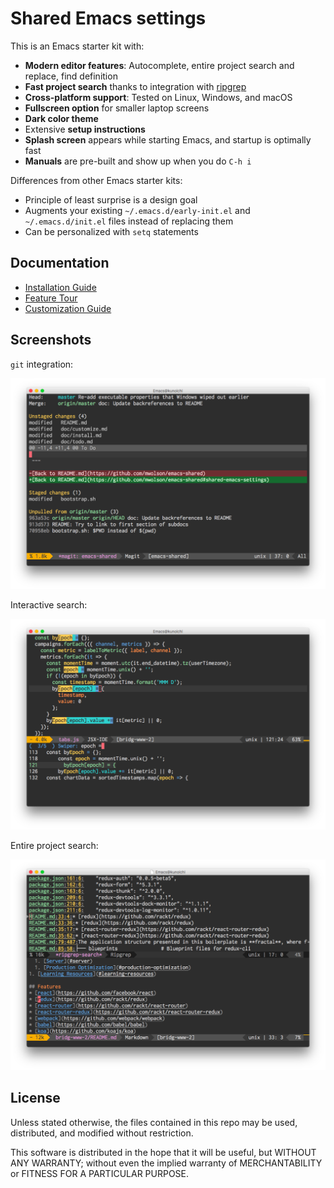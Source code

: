 # Shared Emacs settings

This is an Emacs starter kit with:

- **Modern editor features**: Autocomplete, entire project search and replace,
  find definition
- **Fast project search** thanks to integration with
  [ripgrep](https://github.com/BurntSushi/ripgrep)
- **Cross-platform support**: Tested on Linux, Windows, and macOS
- **Fullscreen option** for smaller laptop screens
- **Dark color theme**
- Extensive **setup instructions**
- **Splash screen** appears while starting Emacs, and startup is optimally fast
- **Manuals** are pre-built and show up when you do `C-h i`

Differences from other Emacs starter kits:

- Principle of least surprise is a design goal
- Augments your existing `~/.emacs.d/early-init.el` and `~/.emacs.d/init.el`
  files instead of replacing them
- Can be personalized with `setq` statements

## Documentation

- [Installation Guide](doc/install.md#installing-emacs)
- [Feature Tour](doc/tips.md#emacs-feature-tour)
- [Customization Guide](doc/customize.md#customizing-emacs)

## Screenshots

`git` integration:

![Magit Screenshot](img/magit.png?raw=true)

Interactive search:

![Magit Screenshot](img/swiper.png?raw=true)

Entire project search:

![Magit Screenshot](img/ripgrep.png?raw=true)

## License

Unless stated otherwise, the files contained in this repo may be used,
distributed, and modified without restriction.

This software is distributed in the hope that it will be useful, but WITHOUT ANY
WARRANTY; without even the implied warranty of MERCHANTABILITY or FITNESS FOR A
PARTICULAR PURPOSE.
